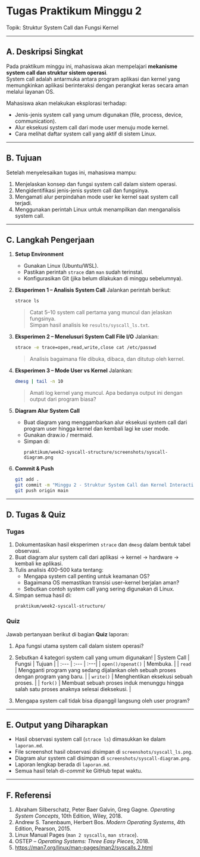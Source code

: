 # Tugas Praktikum Minggu 2  
Topik: Struktur System Call dan Fungsi Kernel  

---

## A. Deskripsi Singkat
Pada praktikum minggu ini, mahasiswa akan mempelajari **mekanisme system call dan struktur sistem operasi**.  
System call adalah antarmuka antara program aplikasi dan kernel yang memungkinkan aplikasi berinteraksi dengan perangkat keras secara aman melalui layanan OS.

Mahasiswa akan melakukan eksplorasi terhadap:
- Jenis-jenis system call yang umum digunakan (file, process, device, communication).
- Alur eksekusi system call dari mode user menuju mode kernel.
- Cara melihat daftar system call yang aktif di sistem Linux.

---

## B. Tujuan
Setelah menyelesaikan tugas ini, mahasiswa mampu:
1. Menjelaskan konsep dan fungsi system call dalam sistem operasi.
2. Mengidentifikasi jenis-jenis system call dan fungsinya.
3. Mengamati alur perpindahan mode user ke kernel saat system call terjadi.
4. Menggunakan perintah Linux untuk menampilkan dan menganalisis system call.

---

## C. Langkah Pengerjaan
1. **Setup Environment**
   - Gunakan Linux (Ubuntu/WSL).
   - Pastikan perintah `strace` dan `man` sudah terinstal.
   - Konfigurasikan Git (jika belum dilakukan di minggu sebelumnya).

2. **Eksperimen 1 – Analisis System Call**
   Jalankan perintah berikut:
   ```bash
   strace ls
   ```
   > Catat 5–10 system call pertama yang muncul dan jelaskan fungsinya.  
   Simpan hasil analisis ke `results/syscall_ls.txt`.

3. **Eksperimen 2 – Menelusuri System Call File I/O**
   Jalankan:
   ```bash
   strace -e trace=open,read,write,close cat /etc/passwd
   ```
   > Analisis bagaimana file dibuka, dibaca, dan ditutup oleh kernel.

4. **Eksperimen 3 – Mode User vs Kernel**
   Jalankan:
   ```bash
   dmesg | tail -n 10
   ```
   > Amati log kernel yang muncul. Apa bedanya output ini dengan output dari program biasa?

5. **Diagram Alur System Call**
   - Buat diagram yang menggambarkan alur eksekusi system call dari program user hingga kernel dan kembali lagi ke user mode.
   - Gunakan draw.io / mermaid.
   - Simpan di:
     ```
     praktikum/week2-syscall-structure/screenshots/syscall-diagram.png
     ```

6. **Commit & Push**
   ```bash
   git add .
   git commit -m "Minggu 2 - Struktur System Call dan Kernel Interaction"
   git push origin main
   ```

---

## D. Tugas & Quiz
### Tugas
1. Dokumentasikan hasil eksperimen `strace` dan `dmesg` dalam bentuk tabel observasi.  
2. Buat diagram alur system call dari aplikasi → kernel → hardware → kembali ke aplikasi.  
3. Tulis analisis 400–500 kata tentang:
   - Mengapa system call penting untuk keamanan OS?  
   - Bagaimana OS memastikan transisi user–kernel berjalan aman?  
   - Sebutkan contoh system call yang sering digunakan di Linux.  
4. Simpan semua hasil di:
   ```
   praktikum/week2-syscall-structure/
   ```

### Quiz
Jawab pertanyaan berikut di bagian **Quiz** laporan:
1. Apa fungsi utama system call dalam sistem operasi?  
2. Sebutkan 4 kategori system call yang umum digunakan!
   | System Call | Fungsi | Tujuan |
    | :--- | :--- | :---|
    | `open()/openat()` |  Membuka. |
    | `read` | Mengganti program yang sedang dijalankan oleh sebuah proses dengan program yang baru. |
    | `write()` | Menghentikan eksekusi sebuah proses. |
    | `fork()` | Membuat sebuah proses induk menunggu hingga salah satu proses anaknya selesai dieksekusi. |

4. Mengapa system call tidak bisa dipanggil langsung oleh user program?

---

## E. Output yang Diharapkan
- Hasil observasi system call (`strace ls`) dimasukkan ke dalam `laporan.md`.  
- File screenshot hasil observasi disimpan di `screenshots/syscall_ls.png`.  
- Diagram alur system call disimpan di `screenshots/syscall-diagram.png`.  
- Laporan lengkap berada di `laporan.md`.  
- Semua hasil telah di-*commit* ke GitHub tepat waktu.

---

## F. Referensi
1. Abraham Silberschatz, Peter Baer Galvin, Greg Gagne. *Operating System Concepts*, 10th Edition, Wiley, 2018.  
2. Andrew S. Tanenbaum, Herbert Bos. *Modern Operating Systems*, 4th Edition, Pearson, 2015.  
3. Linux Manual Pages (`man 2 syscalls`, `man strace`).  
4. OSTEP – *Operating Systems: Three Easy Pieces*, 2018.  
5. https://man7.org/linux/man-pages/man2/syscalls.2.html

